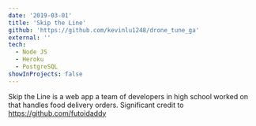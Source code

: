 ```yaml
---
date: '2019-03-01'
title: 'Skip the Line'
github: 'https://github.com/kevinlu1248/drone_tune_ga'
external: ''
tech:
  - Node JS
  - Heroku
  - PostgreSQL
showInProjects: false
---
```


Skip the Line is a web app a team of developers in high school worked on that handles food delivery orders. Significant credit to https://github.com/futoidaddy
